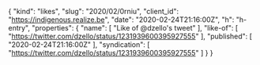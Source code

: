 {
  "kind": "likes",
  "slug": "2020/02/0rniu",
  "client_id": "https://indigenous.realize.be",
  "date": "2020-02-24T21:16:00Z",
  "h": "h-entry",
  "properties": {
    "name": [
      "Like of @dzello's tweet"
    ],
    "like-of": [
      "https://twitter.com/dzello/status/1231939600395927555"
    ],
    "published": [
      "2020-02-24T21:16:00Z"
    ],
    "syndication": [
      "https://twitter.com/dzello/status/1231939600395927555"
    ]
  }
}
